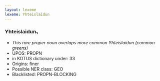 ```yaml
---
layout: lexeme
lexeme: Yhteislaidun
---
```


###  Yhteislaidun₁

* _This rare proper noun overlaps more common *Yhteislaidun* (common greens)_
* UPOS:  PROPN
* in KOTUS dictionary under:  33
* Origins: finer 
* Possible NER class:  GEO
* Blacklisted:  PROPN-BLOCKING

